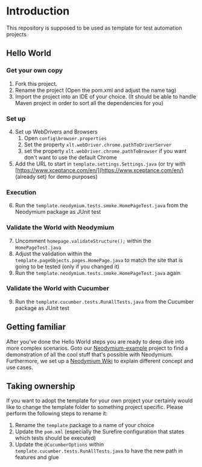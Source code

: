 # Introduction
This repository is supposed to be used as template for test automation projects 

## Hello World
### Get your own copy
1. Fork this project.
2. Rename the project (Open the pom.xml and adjust the name tag)
3. Import the project into an IDE of your choice. (It should be able to handle Maven project in order to sort all the dependencies for you)

### Set up
4. Set up WebDrivers and Browsers
   1. Open `config\browser.properties`
   2. Set the property `xlt.webDriver.chrome.pathToDriverServer`
   3. set the property `xlt.webDriver.chrome.pathToBrowser` if you want don't want to use the default Chrome
5. Add the URL to start in `template.settings.Settings.java` (or try with [https://www.xceptance.com/en/](https://www.xceptance.com/en/) (already set) for demo purposes)

### Execution
6. Run the `template.neodymium.tests.smoke.HomePageTest.java` from the Neodymium package as JUnit test

### Validate the World with Neodymium 
7. Uncomment `homepage.validateStructure();` within the `HomePageTest.java`
8. Adjust the validation within the `template.pageObjects.pages.HomePage.java` to match the site that is going to be tested (only if you changed it)
9. Run the `template.neodymium.tests.smoke.HomePageTest.java` again

### Validate the World with Cucumber
9. Run the `template.cucumber.tests.RunAllTests.java` from the Cucumber package as JUnit test
 
## Getting familiar
After you've done the Hello World steps you are ready to deep dive into more complex scenarios.
Goto our [Neodymium-example](https://github.com/Xceptance/neodymium-example) project to find a demonstration of all the cool stuff that's possible with Neodymium.
Furthermore, we set up a [Neodymium Wiki](https://github.com/Xceptance/neodymium-example/wiki/) to explain different concept and use cases. 

## Taking ownership 
If you want to adopt the template for your own project your certainly would like to change the template folder to something project specific.
Please perform the following steps to rename it:
1. Rename the `template` package to a name of your choice
2. Update the `pom.xml` (especially the Surefire configuration that states which tests should be executed)
3. Update the `@CucumberOptions` within `template.cucumber.tests.RunAllTests.java` to have the new path in features and glue 